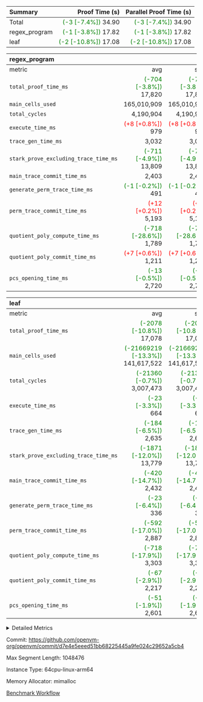 | Summary | Proof Time (s) | Parallel Proof Time (s) |
|:---|---:|---:|
| Total | <span style='color: green'>(-3 [-7.4%])</span> 34.90 | <span style='color: green'>(-3 [-7.4%])</span> 34.90 |
| regex_program | <span style='color: green'>(-1 [-3.8%])</span> 17.82 | <span style='color: green'>(-1 [-3.8%])</span> 17.82 |
| leaf | <span style='color: green'>(-2 [-10.8%])</span> 17.08 | <span style='color: green'>(-2 [-10.8%])</span> 17.08 |


| regex_program |||||
|:---|---:|---:|---:|---:|
|metric|avg|sum|max|min|
| `total_proof_time_ms ` | <span style='color: green'>(-704 [-3.8%])</span> 17,820 | <span style='color: green'>(-704 [-3.8%])</span> 17,820 | <span style='color: green'>(-704 [-3.8%])</span> 17,820 | <span style='color: green'>(-704 [-3.8%])</span> 17,820 |
| `main_cells_used     ` |  165,010,909 |  165,010,909 |  165,010,909 |  165,010,909 |
| `total_cycles        ` |  4,190,904 |  4,190,904 |  4,190,904 |  4,190,904 |
| `execute_time_ms     ` | <span style='color: red'>(+8 [+0.8%])</span> 979 | <span style='color: red'>(+8 [+0.8%])</span> 979 | <span style='color: red'>(+8 [+0.8%])</span> 979 | <span style='color: red'>(+8 [+0.8%])</span> 979 |
| `trace_gen_time_ms   ` |  3,032 |  3,032 |  3,032 |  3,032 |
| `stark_prove_excluding_trace_time_ms` | <span style='color: green'>(-711 [-4.9%])</span> 13,809 | <span style='color: green'>(-711 [-4.9%])</span> 13,809 | <span style='color: green'>(-711 [-4.9%])</span> 13,809 | <span style='color: green'>(-711 [-4.9%])</span> 13,809 |
| `main_trace_commit_time_ms` |  2,403 |  2,403 |  2,403 |  2,403 |
| `generate_perm_trace_time_ms` | <span style='color: green'>(-1 [-0.2%])</span> 491 | <span style='color: green'>(-1 [-0.2%])</span> 491 | <span style='color: green'>(-1 [-0.2%])</span> 491 | <span style='color: green'>(-1 [-0.2%])</span> 491 |
| `perm_trace_commit_time_ms` | <span style='color: red'>(+12 [+0.2%])</span> 5,193 | <span style='color: red'>(+12 [+0.2%])</span> 5,193 | <span style='color: red'>(+12 [+0.2%])</span> 5,193 | <span style='color: red'>(+12 [+0.2%])</span> 5,193 |
| `quotient_poly_compute_time_ms` | <span style='color: green'>(-718 [-28.6%])</span> 1,789 | <span style='color: green'>(-718 [-28.6%])</span> 1,789 | <span style='color: green'>(-718 [-28.6%])</span> 1,789 | <span style='color: green'>(-718 [-28.6%])</span> 1,789 |
| `quotient_poly_commit_time_ms` | <span style='color: red'>(+7 [+0.6%])</span> 1,211 | <span style='color: red'>(+7 [+0.6%])</span> 1,211 | <span style='color: red'>(+7 [+0.6%])</span> 1,211 | <span style='color: red'>(+7 [+0.6%])</span> 1,211 |
| `pcs_opening_time_ms ` | <span style='color: green'>(-13 [-0.5%])</span> 2,720 | <span style='color: green'>(-13 [-0.5%])</span> 2,720 | <span style='color: green'>(-13 [-0.5%])</span> 2,720 | <span style='color: green'>(-13 [-0.5%])</span> 2,720 |

| leaf |||||
|:---|---:|---:|---:|---:|
|metric|avg|sum|max|min|
| `total_proof_time_ms ` | <span style='color: green'>(-2078 [-10.8%])</span> 17,078 | <span style='color: green'>(-2078 [-10.8%])</span> 17,078 | <span style='color: green'>(-2078 [-10.8%])</span> 17,078 | <span style='color: green'>(-2078 [-10.8%])</span> 17,078 |
| `main_cells_used     ` | <span style='color: green'>(-21669219 [-13.3%])</span> 141,617,522 | <span style='color: green'>(-21669219 [-13.3%])</span> 141,617,522 | <span style='color: green'>(-21669219 [-13.3%])</span> 141,617,522 | <span style='color: green'>(-21669219 [-13.3%])</span> 141,617,522 |
| `total_cycles        ` | <span style='color: green'>(-21360 [-0.7%])</span> 3,007,473 | <span style='color: green'>(-21360 [-0.7%])</span> 3,007,473 | <span style='color: green'>(-21360 [-0.7%])</span> 3,007,473 | <span style='color: green'>(-21360 [-0.7%])</span> 3,007,473 |
| `execute_time_ms     ` | <span style='color: green'>(-23 [-3.3%])</span> 664 | <span style='color: green'>(-23 [-3.3%])</span> 664 | <span style='color: green'>(-23 [-3.3%])</span> 664 | <span style='color: green'>(-23 [-3.3%])</span> 664 |
| `trace_gen_time_ms   ` | <span style='color: green'>(-184 [-6.5%])</span> 2,635 | <span style='color: green'>(-184 [-6.5%])</span> 2,635 | <span style='color: green'>(-184 [-6.5%])</span> 2,635 | <span style='color: green'>(-184 [-6.5%])</span> 2,635 |
| `stark_prove_excluding_trace_time_ms` | <span style='color: green'>(-1871 [-12.0%])</span> 13,779 | <span style='color: green'>(-1871 [-12.0%])</span> 13,779 | <span style='color: green'>(-1871 [-12.0%])</span> 13,779 | <span style='color: green'>(-1871 [-12.0%])</span> 13,779 |
| `main_trace_commit_time_ms` | <span style='color: green'>(-420 [-14.7%])</span> 2,432 | <span style='color: green'>(-420 [-14.7%])</span> 2,432 | <span style='color: green'>(-420 [-14.7%])</span> 2,432 | <span style='color: green'>(-420 [-14.7%])</span> 2,432 |
| `generate_perm_trace_time_ms` | <span style='color: green'>(-23 [-6.4%])</span> 336 | <span style='color: green'>(-23 [-6.4%])</span> 336 | <span style='color: green'>(-23 [-6.4%])</span> 336 | <span style='color: green'>(-23 [-6.4%])</span> 336 |
| `perm_trace_commit_time_ms` | <span style='color: green'>(-592 [-17.0%])</span> 2,887 | <span style='color: green'>(-592 [-17.0%])</span> 2,887 | <span style='color: green'>(-592 [-17.0%])</span> 2,887 | <span style='color: green'>(-592 [-17.0%])</span> 2,887 |
| `quotient_poly_compute_time_ms` | <span style='color: green'>(-718 [-17.9%])</span> 3,303 | <span style='color: green'>(-718 [-17.9%])</span> 3,303 | <span style='color: green'>(-718 [-17.9%])</span> 3,303 | <span style='color: green'>(-718 [-17.9%])</span> 3,303 |
| `quotient_poly_commit_time_ms` | <span style='color: green'>(-67 [-2.9%])</span> 2,217 | <span style='color: green'>(-67 [-2.9%])</span> 2,217 | <span style='color: green'>(-67 [-2.9%])</span> 2,217 | <span style='color: green'>(-67 [-2.9%])</span> 2,217 |
| `pcs_opening_time_ms ` | <span style='color: green'>(-51 [-1.9%])</span> 2,601 | <span style='color: green'>(-51 [-1.9%])</span> 2,601 | <span style='color: green'>(-51 [-1.9%])</span> 2,601 | <span style='color: green'>(-51 [-1.9%])</span> 2,601 |



<details>
<summary>Detailed Metrics</summary>

| group | num_segments | keygen_time_ms | commit_exe_time_ms |
| --- | --- | --- | --- |
| regex_program | 1 | 642 | 41 | 

| group | air_name | quotient_deg | interactions | constraints |
| --- | --- | --- | --- | --- |
| leaf | AccessAdapterAir<2> | 4 | 5 | 12 | 
| leaf | AccessAdapterAir<4> | 4 | 5 | 12 | 
| leaf | AccessAdapterAir<8> | 4 | 5 | 12 | 
| leaf | FriReducedOpeningAir | 4 | 31 | 53 | 
| leaf | NativePoseidon2Air<BabyBearParameters>, 1> | 4 | 176 | 590 | 
| leaf | PhantomAir | 4 | 3 | 4 | 
| leaf | ProgramAir | 1 | 1 | 4 | 
| leaf | VariableRangeCheckerAir | 1 | 1 | 4 | 
| leaf | VmAirWrapper<BranchNativeAdapterAir, BranchEqualCoreAir<1> | 2 | 11 | 23 | 
| leaf | VmAirWrapper<JalNativeAdapterAir, JalCoreAir> | 4 | 7 | 6 | 
| leaf | VmAirWrapper<NativeAdapterAir<2, 0>, PublicValuesCoreAir> | 4 | 11 | 23 | 
| leaf | VmAirWrapper<NativeAdapterAir<2, 1>, FieldArithmeticCoreAir> | 4 | 15 | 23 | 
| leaf | VmAirWrapper<NativeLoadStoreAdapterAir<1>, NativeLoadStoreCoreAir<1> | 4 | 15 | 20 | 
| leaf | VmAirWrapper<NativeLoadStoreAdapterAir<4>, NativeLoadStoreCoreAir<4> | 4 | 15 | 20 | 
| leaf | VmAirWrapper<NativeVectorizedAdapterAir<4>, FieldExtensionCoreAir> | 4 | 15 | 23 | 
| leaf | VmConnectorAir | 4 | 3 | 8 | 
| leaf | VolatileBoundaryAir | 4 | 4 | 16 | 
| regex_program | AccessAdapterAir<16> | 2 | 5 | 14 | 
| regex_program | AccessAdapterAir<2> | 2 | 5 | 14 | 
| regex_program | AccessAdapterAir<32> | 2 | 5 | 14 | 
| regex_program | AccessAdapterAir<4> | 2 | 5 | 14 | 
| regex_program | AccessAdapterAir<64> | 2 | 5 | 14 | 
| regex_program | AccessAdapterAir<8> | 2 | 5 | 14 | 
| regex_program | BitwiseOperationLookupAir<8> | 2 | 2 | 4 | 
| regex_program | KeccakVmAir | 2 | 321 | 4,571 | 
| regex_program | MemoryMerkleAir<8> | 2 | 4 | 40 | 
| regex_program | PersistentBoundaryAir<8> | 2 | 3 | 6 | 
| regex_program | PhantomAir | 2 | 3 | 5 | 
| regex_program | Poseidon2PeripheryAir<BabyBearParameters>, 1> | 2 | 1 | 286 | 
| regex_program | ProgramAir | 1 | 1 | 4 | 
| regex_program | RangeTupleCheckerAir<2> | 1 | 1 | 4 | 
| regex_program | VariableRangeCheckerAir | 1 | 1 | 4 | 
| regex_program | VmAirWrapper<Rv32BaseAluAdapterAir, BaseAluCoreAir<4, 8> | 2 | 19 | 43 | 
| regex_program | VmAirWrapper<Rv32BaseAluAdapterAir, LessThanCoreAir<4, 8> | 2 | 17 | 39 | 
| regex_program | VmAirWrapper<Rv32BaseAluAdapterAir, ShiftCoreAir<4, 8> | 2 | 23 | 90 | 
| regex_program | VmAirWrapper<Rv32BranchAdapterAir, BranchEqualCoreAir<4> | 2 | 11 | 25 | 
| regex_program | VmAirWrapper<Rv32BranchAdapterAir, BranchLessThanCoreAir<4, 8> | 2 | 13 | 41 | 
| regex_program | VmAirWrapper<Rv32CondRdWriteAdapterAir, Rv32JalLuiCoreAir> | 2 | 10 | 22 | 
| regex_program | VmAirWrapper<Rv32HintStoreAdapterAir, Rv32HintStoreCoreAir> | 2 | 15 | 17 | 
| regex_program | VmAirWrapper<Rv32JalrAdapterAir, Rv32JalrCoreAir> | 2 | 16 | 20 | 
| regex_program | VmAirWrapper<Rv32LoadStoreAdapterAir, LoadSignExtendCoreAir<4, 8> | 2 | 18 | 33 | 
| regex_program | VmAirWrapper<Rv32LoadStoreAdapterAir, LoadStoreCoreAir<4> | 2 | 17 | 38 | 
| regex_program | VmAirWrapper<Rv32MultAdapterAir, DivRemCoreAir<4, 8> | 2 | 25 | 88 | 
| regex_program | VmAirWrapper<Rv32MultAdapterAir, MulHCoreAir<4, 8> | 2 | 24 | 38 | 
| regex_program | VmAirWrapper<Rv32MultAdapterAir, MultiplicationCoreAir<4, 8> | 2 | 19 | 26 | 
| regex_program | VmAirWrapper<Rv32RdWriteAdapterAir, Rv32AuipcCoreAir> | 2 | 11 | 15 | 
| regex_program | VmConnectorAir | 2 | 3 | 9 | 

| group | air_name | idx | rows | prep_cols | perm_cols | main_cols | cells |
| --- | --- | --- | --- | --- | --- | --- | --- |
| leaf | AccessAdapterAir<2> | 0 | 1,048,576 |  | 16 | 11 | 28,311,552 | 
| leaf | AccessAdapterAir<4> | 0 | 524,288 |  | 16 | 13 | 15,204,352 | 
| leaf | AccessAdapterAir<8> | 0 | 512 |  | 16 | 17 | 16,896 | 
| leaf | FriReducedOpeningAir | 0 | 1,048,576 |  | 36 | 26 | 65,011,712 | 
| leaf | NativePoseidon2Air<BabyBearParameters>, 1> | 0 | 65,536 |  | 356 | 399 | 49,479,680 | 
| leaf | PhantomAir | 0 | 32,768 |  | 8 | 6 | 458,752 | 
| leaf | ProgramAir | 0 | 262,144 |  | 8 | 10 | 4,718,592 | 
| leaf | VariableRangeCheckerAir | 0 | 262,144 | 2 | 8 | 1 | 2,359,296 | 
| leaf | VmAirWrapper<BranchNativeAdapterAir, BranchEqualCoreAir<1> | 0 | 1,048,576 |  | 28 | 23 | 53,477,376 | 
| leaf | VmAirWrapper<JalNativeAdapterAir, JalCoreAir> | 0 | 65,536 |  | 12 | 10 | 1,441,792 | 
| leaf | VmAirWrapper<NativeAdapterAir<2, 0>, PublicValuesCoreAir> | 0 | 64 |  | 16 | 23 | 2,496 | 
| leaf | VmAirWrapper<NativeAdapterAir<2, 1>, FieldArithmeticCoreAir> | 0 | 2,097,152 |  | 20 | 30 | 104,857,600 | 
| leaf | VmAirWrapper<NativeLoadStoreAdapterAir<1>, NativeLoadStoreCoreAir<1> | 0 | 1,048,576 |  | 36 | 25 | 63,963,136 | 
| leaf | VmAirWrapper<NativeLoadStoreAdapterAir<4>, NativeLoadStoreCoreAir<4> | 0 | 65,536 |  | 36 | 34 | 4,587,520 | 
| leaf | VmAirWrapper<NativeVectorizedAdapterAir<4>, FieldExtensionCoreAir> | 0 | 131,072 |  | 20 | 40 | 7,864,320 | 
| leaf | VmConnectorAir | 0 | 2 | 1 | 8 | 4 | 24 | 
| leaf | VolatileBoundaryAir | 0 | 1,048,576 |  | 8 | 11 | 19,922,944 | 

| group | air_name | segment | rows | prep_cols | perm_cols | main_cols | cells |
| --- | --- | --- | --- | --- | --- | --- | --- |
| regex_program | AccessAdapterAir<2> | 0 | 64 |  | 24 | 11 | 2,240 | 
| regex_program | AccessAdapterAir<4> | 0 | 32 |  | 24 | 13 | 1,184 | 
| regex_program | AccessAdapterAir<8> | 0 | 131,072 |  | 24 | 17 | 5,373,952 | 
| regex_program | BitwiseOperationLookupAir<8> | 0 | 65,536 | 3 | 8 | 2 | 655,360 | 
| regex_program | KeccakVmAir | 0 | 32 |  | 1,288 | 3,164 | 142,464 | 
| regex_program | MemoryMerkleAir<8> | 0 | 131,072 |  | 20 | 32 | 6,815,744 | 
| regex_program | PersistentBoundaryAir<8> | 0 | 131,072 |  | 12 | 20 | 4,194,304 | 
| regex_program | PhantomAir | 0 | 512 |  | 12 | 6 | 9,216 | 
| regex_program | Poseidon2PeripheryAir<BabyBearParameters>, 1> | 0 | 16,384 |  | 8 | 300 | 5,046,272 | 
| regex_program | ProgramAir | 0 | 131,072 |  | 8 | 10 | 2,359,296 | 
| regex_program | RangeTupleCheckerAir<2> | 0 | 524,288 | 2 | 8 | 1 | 4,718,592 | 
| regex_program | VariableRangeCheckerAir | 0 | 262,144 | 2 | 8 | 1 | 2,359,296 | 
| regex_program | VmAirWrapper<Rv32BaseAluAdapterAir, BaseAluCoreAir<4, 8> | 0 | 2,097,152 |  | 80 | 36 | 243,269,632 | 
| regex_program | VmAirWrapper<Rv32BaseAluAdapterAir, LessThanCoreAir<4, 8> | 0 | 65,536 |  | 40 | 37 | 5,046,272 | 
| regex_program | VmAirWrapper<Rv32BaseAluAdapterAir, ShiftCoreAir<4, 8> | 0 | 262,144 |  | 52 | 53 | 27,525,120 | 
| regex_program | VmAirWrapper<Rv32BranchAdapterAir, BranchEqualCoreAir<4> | 0 | 524,288 |  | 48 | 26 | 38,797,312 | 
| regex_program | VmAirWrapper<Rv32BranchAdapterAir, BranchLessThanCoreAir<4, 8> | 0 | 262,144 |  | 56 | 32 | 23,068,672 | 
| regex_program | VmAirWrapper<Rv32CondRdWriteAdapterAir, Rv32JalLuiCoreAir> | 0 | 131,072 |  | 44 | 18 | 8,126,464 | 
| regex_program | VmAirWrapper<Rv32HintStoreAdapterAir, Rv32HintStoreCoreAir> | 0 | 16,384 |  | 36 | 26 | 1,015,808 | 
| regex_program | VmAirWrapper<Rv32JalrAdapterAir, Rv32JalrCoreAir> | 0 | 131,072 |  | 36 | 28 | 8,388,608 | 
| regex_program | VmAirWrapper<Rv32LoadStoreAdapterAir, LoadSignExtendCoreAir<4, 8> | 0 | 1,024 |  | 76 | 35 | 113,664 | 
| regex_program | VmAirWrapper<Rv32LoadStoreAdapterAir, LoadStoreCoreAir<4> | 0 | 2,097,152 |  | 72 | 40 | 234,881,024 | 
| regex_program | VmAirWrapper<Rv32MultAdapterAir, DivRemCoreAir<4, 8> | 0 | 128 |  | 104 | 57 | 20,608 | 
| regex_program | VmAirWrapper<Rv32MultAdapterAir, MulHCoreAir<4, 8> | 0 | 256 |  | 100 | 39 | 35,584 | 
| regex_program | VmAirWrapper<Rv32MultAdapterAir, MultiplicationCoreAir<4, 8> | 0 | 65,536 |  | 80 | 31 | 7,274,496 | 
| regex_program | VmAirWrapper<Rv32RdWriteAdapterAir, Rv32AuipcCoreAir> | 0 | 65,536 |  | 28 | 21 | 3,211,264 | 
| regex_program | VmConnectorAir | 0 | 2 | 1 | 12 | 4 | 32 | 

| group | idx | trace_gen_time_ms | total_proof_time_ms | total_cycles | total_cells | stark_prove_excluding_trace_time_ms | quotient_poly_compute_time_ms | quotient_poly_commit_time_ms | perm_trace_commit_time_ms | pcs_opening_time_ms | main_trace_commit_time_ms | main_cells_used | generate_perm_trace_time_ms | execute_time_ms |
| --- | --- | --- | --- | --- | --- | --- | --- | --- | --- | --- | --- | --- | --- | --- |
| leaf | 0 | 2,635 | 17,078 | 3,007,473 | 421,678,040 | 13,779 | 3,303 | 2,217 | 2,887 | 2,601 | 2,432 | 141,617,522 | 336 | 664 | 

| group | segment | trace_gen_time_ms | total_proof_time_ms | total_cycles | total_cells | stark_prove_excluding_trace_time_ms | quotient_poly_compute_time_ms | quotient_poly_commit_time_ms | perm_trace_commit_time_ms | pcs_opening_time_ms | main_trace_commit_time_ms | main_cells_used | generate_perm_trace_time_ms | execute_time_ms |
| --- | --- | --- | --- | --- | --- | --- | --- | --- | --- | --- | --- | --- | --- | --- |
| regex_program | 0 | 3,032 | 17,820 | 4,190,904 | 632,452,480 | 13,809 | 1,789 | 1,211 | 5,193 | 2,720 | 2,403 | 165,010,909 | 491 | 979 | 

</details>


Commit: https://github.com/openvm-org/openvm/commit/d7e4e5eeed51bb68225445a9fe024c29652a5cb4

Max Segment Length: 1048476

Instance Type: 64cpu-linux-arm64

Memory Allocator: mimalloc

[Benchmark Workflow](https://github.com/openvm-org/openvm/actions/runs/12923855802)
